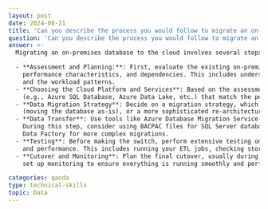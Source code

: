 ```yaml
---
layout: post
date: 2024-08-21
title: 'Can you describe the process you would follow to migrate an on-premises database to the cloud?'
question: 'Can you describe the process you would follow to migrate an on-premises database to the cloud?'
answer: >-
  Migrating an on-premises database to the cloud involves several steps:

  - **Assessment and Planning:**: First, evaluate the existing on-premises databases, including their size, 
    performance characteristics, and dependencies. This includes understanding the data model, the volume of data, 
    and the workload patterns.
  - **Choosing the Cloud Platform and Services**: Based on the assessment, select the appropriate cloud services 
    (e.g., Azure SQL Database, Azure Data Lake, etc.) that match the performance and scalability needs.
  - **Data Migration Strategy**: Decide on a migration strategy, which could be a lift-and-shift approach 
    (moving the database as-is), or a more sophisticated re-architecture to take advantage of cloud-native services.
  - **Data Transfer**: Use tools like Azure Database Migration Service (DMS) for the actual data transfer. 
    During this step, consider using BACPAC files for SQL Server databases or tools like SSIS and 
    Data Factory for more complex migrations.
  - **Testing**: Before making the switch, perform extensive testing on the cloud database to ensure data integrity 
    and performance. This includes running your ETL jobs, checking stored procedures, and validating reports.
  - **Cutover and Monitoring**: Plan the final cutover, usually during a low-traffic period. After the migration, 
    set up monitoring to ensure everything is running smoothly and perform any optimizations required.

categories: qanda
type: technical-skills
topic: Data
---
```

